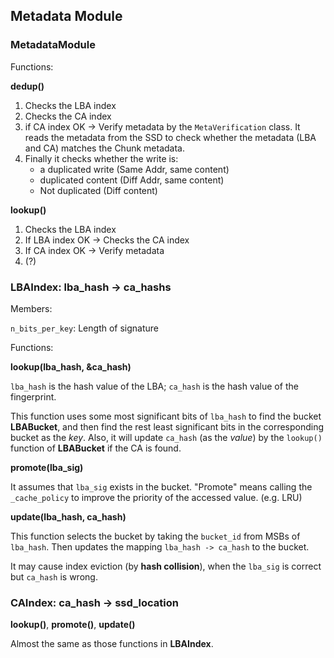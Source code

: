 ## Metadata Module

### MetadataModule

Functions:

**dedup()**

1. Checks the LBA index
2. Checks the CA index
3. if CA index OK -> Verify metadata by the `MetaVerification` class. It reads the metadata from the SSD to check whether the metadata (LBA and CA) matches the Chunk metadata.
4. Finally it checks whether the write is:
   + a duplicated write (Same Addr, same content)
   + duplicated content (Diff Addr, same content)
   + Not duplicated (Diff content)

**lookup()**

1. Checks the LBA index
2. If LBA index OK -> Checks the CA index
3. If CA index OK -> Verify metadata
4. (?)



### LBAIndex: lba_hash -> ca_hashs

Members:

`n_bits_per_key`:  Length of signature



Functions:

**lookup(lba_hash, &ca_hash)**

 `lba_hash` is the hash value of the LBA; `ca_hash` is the hash value of the fingerprint. 

This function uses some most significant bits of `lba_hash` to find the bucket **LBABucket**, and then find the rest least significant bits in the corresponding bucket as the *key*. Also, it will update `ca_hash` (as the *value*) by the `lookup()` function of **LBABucket** if the CA is found.

**promote(lba_sig)**

It assumes that `lba_sig` exists in the bucket. "Promote" means calling the `_cache_policy` to improve the priority of the accessed value. (e.g. LRU)

**update(lba_hash, ca_hash)**

This function selects the bucket by taking the `bucket_id` from MSBs of `lba_hash`. Then updates the mapping `lba_hash -> ca_hash` to the bucket. 

It may cause index eviction (by **hash collision**), when the `lba_sig` is correct but `ca_hash` is wrong.



### CAIndex: ca_hash -> ssd_location

**lookup()**, **promote()**, **update()**

Almost the same as those functions in **LBAIndex**.